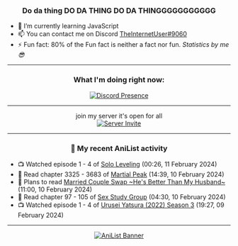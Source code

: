 <div align="center">

### Do da thing DO DA THING DO DA THINGGGGGGGGGGG
</div>

- 🌱 I’m currently learning JavaScript
- 📫 You can contact me on Discord [TheInternetUser#9060](https://discord.com/users/534117072796385300)
- ⚡ Fun fact: 80% of the Fun fact is neither a fact nor fun. _Statistics by me 😎_
<hr>

<div align="center">

### What I'm doing right now:
[![Discord Presence](https://lanyard.cnrad.dev/api/534117072796385300)](https://discord.com/users/534117072796385300)
<hr>

join my server it's open for all <br>
[![Server Invite](https://invidget.switchblade.xyz/bfYgVHxrSs)](https://discord.gg/bfYgVHxrSs)

<hr>
  
### 🌸 My recent AniList activity

</div>

<!-- ANILIST_ACTIVITY:start -->

-   📺 Watched episode 1 - 4 of [Solo Leveling](https://anilist.co/anime/151807) (00:26, 11 February 2024)
-   📖 Read chapter 3325 - 3683 of [Martial Peak](https://anilist.co/manga/104494) (14:39, 10 February 2024)
-   📖 Plans to read [Married Couple Swap ~He's Better Than My Husband~](https://anilist.co/manga/149374) (11:00, 10 February 2024)
-   📖 Read chapter 97 - 105 of [Sex Study Group](https://anilist.co/manga/145493) (04:30, 10 February 2024)
-   📺 Watched episode 1 - 4 of [Urusei Yatsura (2022) Season 3](https://anilist.co/anime/155645) (19:27, 09 February 2024)

<!-- ANILIST_ACTIVITY:end -->
<hr>

<div align="center">

[![AniList Banner](https://img.anili.st/User/929966)](https://anilist.co/user/TheInternetUser)

<!-- ![Profile views](https://gpvc.arturio.dev/TheInternetUse7) Since 2023-01-09 -->
<br>


</div>
